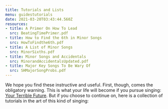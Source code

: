 ```yaml
---
title: Tutorials and Lists
menu: guidestutorials
date: 2021-03-20T03:43:44.560Z
resources:
- title: A Primer On How To Lead
  src: BeatingTimePrimer.pdf
- title: How to Find the 6th in Minor Songs
  src: HowToFindthe6th.pdf
- title: A List of Minor Songs
  src: MinorSixths.pdf
- title: Minor Songs and Accidentals
  src: MinorandAccidentalsUpdated.pdf
- title: Major Key Songs To Be Wary Of
  src: SHMajorSongProbs.pdf
---
```


We hope you find these instructive and useful. First, though, comes the obligatory warning. This is what your life will become if you pursue singing: [Your Terrible Future](/guides/less-serious/natural-history/).  But if you choose to continue on, here is a collection of tutorials in the art of this kind of singing:
